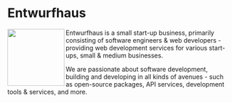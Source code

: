 # Entwurfhaus

 <img align="left" src="https://entwurfhaus.com/owl.jpg" height="128" width="128">


Entwurfhaus is a small start-up business, primarily consisting of software engineers & web developers - providing web development services for various start-ups, small & medium businesses.

We are passionate about software development, building and developing in all kinds of avenues - such as open-source packages, API services, development tools & services, and more.
